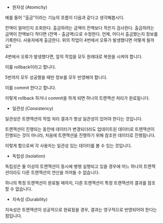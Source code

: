 - 원자성 (Atomicity)

예를 들어 "출금"이라는 기능의 흐름이 다음과 같다고 생각해봅시다.

잔액이 얼마인지 조회한다.
출금하려는 금액이 잔액보다 작은지 검사한다.
출금하려는 금액이 잔액보다 작다면 (잔액 - 출금액)으로 수정한다.
언제, 어디서 출금했는지 정보를 기록한다.
사용자에게 출금한다.
위의 작업이 4번에서 오류가 발생했다면 어떻게 될까요?

4번에서 오류가 발생했다면, 앞의 작업을 모두 원래대로 복원을 시켜야 합니다.

이를 rollback이라고 합니다.

5번까지 모두 성공했을 때만 정보를 모두 반영해야 합니다.

이를 commit 한다고 합니다.

이렇게 rollback 하거나 commit을 하게 되면 하나의 트랜잭션 처리가 완료됩니다.

 

- 일관성 (Consistency)

일관성은 트랜잭션의 작업 처리 결과가 항상 일관성이 있어야 한다는 것입니다.

트랜잭션이 진행되는 동안에 데이터가 변경되더라도 업데이트된 데이터로 트랜잭션이 진행되는 것이 아니라, 처음에 트랜잭션을 진행하기 위해 참조한 데이터로 진행됩니다.

이렇게 함으로써 각 사용자는 일관성 있는 데이터를 볼 수 있는 것입니다.

 

- 독립성 (Isolation)

독립성은 둘 이상의 트랜잭션이 동시에 병행 실행되고 있을 경우에 어느 하나의 트랜잭션이라도 다른 트랜잭션의 연산을 끼어들 수 없습니다.

하나의 특정 트랜잭션이 완료될 때까지, 다른 트랜잭션이 특정 트랜잭션의 결과를 참조할 수 없습니다.

 

- 지속성 (Durability)

지속성은 트랜잭션이 성공적으로 완료됬을 경우, 결과는 영구적으로 반영되어야 한다는 점입니다.